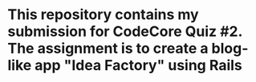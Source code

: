 # This repository contains my submission for CodeCore Quiz #2. The assignment is to create a blog-like app "Idea Factory" using Rails

